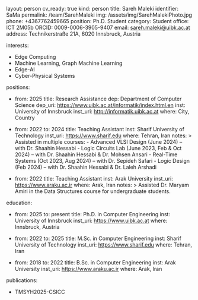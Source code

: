 layout: person
cv_ready: true
kind: person
title: Sareh Maleki
identifier: SaMa
permalink: /team/SarehMaleki
img: /assets/img/SarehMalekiPhoto.jpg
phone: +4367762459665
position: Ph.D. Student
category: Student
office: ICT 2M05b
ORCID: 0009-0006-3905-9407
email: sareh.maleki@uibk.ac.at
address: Technikerstraße 21A, 6020 Innsbruck, Austria

interests:
  - Edge Computing
  - Machine Learning, Graph Machine Learning
  - Edge-AI
  - Cyber-Physical Systems

positions:
  - from: 2025
    title: Research Assistance
    dep: Department of Computer Science
    dep_uri: https://www.uibk.ac.at/informatik/index.html.en
    inst: University of Innsbruck
    inst_uri: http://informatik.uibk.ac.at
    where: City, Country
  - from: 2022
    to: 2024
    title: Teaching Assistant
    inst: Sharif University of Technology
    inst_uri: https://www.sharif.edu
    where: Tehran, Iran
    notes: >
      Assisted in multiple courses:
        - Advanced VLSI Design (June 2024) – with Dr. Shaahin Hessabi
        - Logic Circuits Lab (June 2023, Feb & Oct 2024) – with Dr. Shaahin Hessabi & Dr. Mohsen Ansari
        - Real-Time Systems (Oct 2023, Aug 2024) – with Dr. Sepideh Safari
        - Logic Design (Feb 2024) – with Dr. Shaahin Hessabi & Dr. Laleh Arshadi

  - from: 2022
    title: Teaching Assistant
    inst: Arak University
    inst_uri: https://www.araku.ac.ir
    where: Arak, Iran
    notes: >
      Assisted Dr. Maryam Amiri in the Data Structures course for undergraduate students.

education:
  - from: 2025
    to: present
    title: Ph.D. in Computer Engineering
    inst: University of Innsbruck
    inst_uri: https://www.uibk.ac.at
    where: Innsbruck, Austria

  - from: 2022
    to: 2025
    title: M.Sc. in Computer Engineering
    inst: Sharif University of Technology
    inst_uri: https://www.sharif.edu
    where: Tehran, Iran

  - from: 2018
    to: 2022
    title: B.Sc. in Computer Engineering
    inst: Arak University
    inst_uri: https://www.araku.ac.ir
    where: Arak, Iran

publications:
  - TMSYH2025-CSICC
